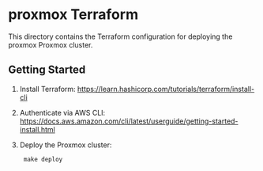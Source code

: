 # proxmox Terraform

This directory contains the Terraform configuration for deploying the proxmox Proxmox cluster.

## Getting Started

1. Install Terraform: https://learn.hashicorp.com/tutorials/terraform/install-cli

2. Authenticate via AWS CLI: https://docs.aws.amazon.com/cli/latest/userguide/getting-started-install.html

3. Deploy the Proxmox cluster:

        make deploy
